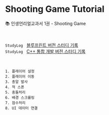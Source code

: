 # Shooting Game Tutorial
📚 인생언리얼교과서 1권 - Shooting Game

<br>

`StudyLog` &nbsp; [블루프린트 버전 스터디 기록](https://velog.io/@xaesu/UE4-3)
<br>
`StudyLog` &nbsp; [C++ 통합 개발 버전 스터디 기록](https://velog.io/@xaesu/UE4-9)

<br>

```
1. 플레이어 설정
2. 플레이어 이동
3. 총알 발사
4. 적 스폰
5. 충돌처리
6. 배경 스크롤링
7. 점수처리
8. UI 데이터 연결
```
  
<br>
